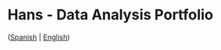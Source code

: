 # Hans - Data Analysis Portfolio 
([Spanish](https://github.com/HansAllTech/Hans_Data_Analysis_Portfolio/blob/main/Proyectos.md#tabla-de-contenido-es--en) | [English](https://github.com/HansAllTech/Hans_Data_Analysis_Portfolio/blob/main/Projects.md#table-of-content-es--en))  
                         
                                                                                                                                            
                                         
                                                            
                            
                    
                     
     
    
        
   
  
 
 
